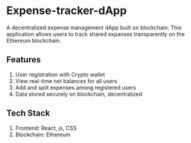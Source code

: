 # Expense-tracker-dApp

A decentralized expense management dApp built on blockchain. This application allows users to track shared expanses transparently on the Ethereum blockchain.
## Features
1. User registration with Crypto wallet
2. View real-time net balances for all users
3. Add and split expenses among registered users
4. Data stored securely on blockchain, decentralized

## Tech Stack
1. Frontend: React, js, CSS
2. Blockchain: Ethereum

